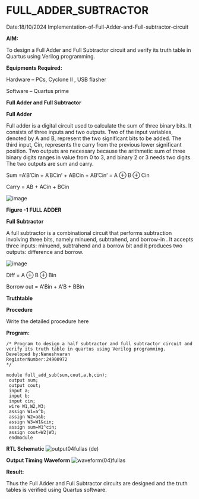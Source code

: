 # FULL_ADDER_SUBTRACTOR
Date:18/10/2024
Implementation-of-Full-Adder-and-Full-subtractor-circuit

**AIM:**

To design a Full Adder and Full Subtractor circuit and verify its truth table in Quartus using Verilog programming.

**Equipments Required:**

Hardware – PCs, Cyclone II , USB flasher

Software – Quartus prime

**Full Adder and Full Subtractor**

**Full Adder**

Full adder is a digital circuit used to calculate the sum of three binary bits. It consists of three inputs and two outputs. Two of the input variables, denoted by A and B, represent the two significant bits to be added. The third input, Cin, represents the carry from the previous lower significant position. Two outputs are necessary because the arithmetic sum of three binary digits ranges in value from 0 to 3, and binary 2 or 3 needs two digits. The two outputs are sum and carry.

Sum =A’B’Cin + A’BCin’ + ABCin + AB’Cin’ = A ⊕ B ⊕ Cin 

Carry = AB + ACin + BCin

![image](https://github.com/naavaneetha/FULL_ADDER_SUBTRACTOR/assets/154305477/0f30ba51-5ffb-4198-845f-18e054f675e7)

**Figure -1 FULL ADDER**

**Full Subtractor**

A full subtractor is a combinational circuit that performs subtraction involving three bits, namely minuend, subtrahend, and borrow-in . It accepts three inputs: minuend, subtrahend and a borrow bit and it produces two outputs: difference and borrow.

![image](https://github.com/naavaneetha/FULL_ADDER_SUBTRACTOR/assets/154305477/02b24f51-ab51-4304-9ad6-7b81ffc1ead5)

Diff = A ⊕ B ⊕ Bin 

Borrow out = A'Bin + A'B + BBin

**Truthtable**

**Procedure**

Write the detailed procedure here

**Program:**
```
/* Program to design a half subtractor and full subtractor circuit and verify its truth table in quartus using Verilog programming.
Developed by:Naneshvaran
RegisterNumber:24900972
*/
 
module full_add_sub(sum,cout,a,b,cin);
 output sum;
 output cout;
 input a;
 input b;
 input cin;
 wire W1,W2,W3;
 assign W1=a^b;
 assign W2=a&b;
 assign W3=W1&cin;
 assign sum=W1^cin;
 assign cout=W2|W3;
 endmodule
```

**RTL Schematic**
![output04fullas (de)](https://github.com/user-attachments/assets/a6543933-093d-46fa-a3c6-3776628100df)

**Output Timing Waveform**
![waveform(04)fullas](https://github.com/user-attachments/assets/bd882857-0b61-45d9-beb8-c55037c48a93)

**Result:**

Thus the Full Adder and Full Subtractor circuits are designed and the truth tables is verified using Quartus software.



